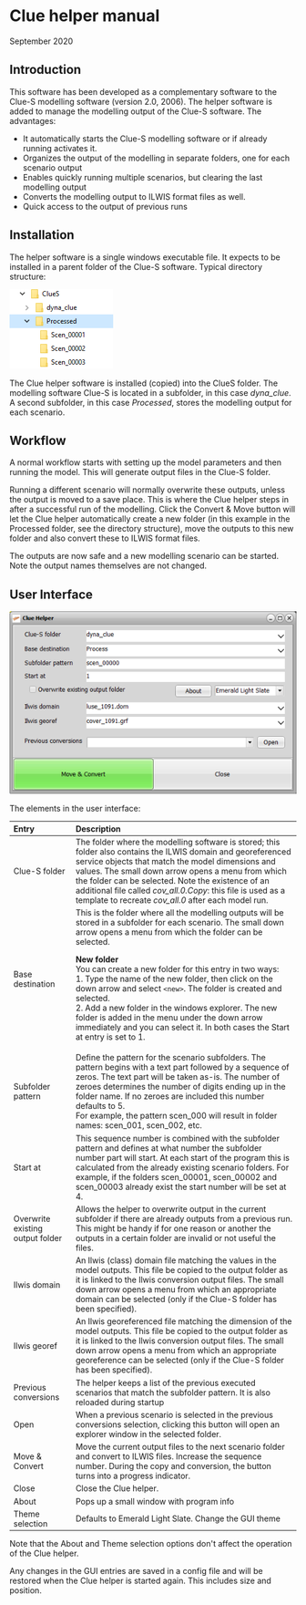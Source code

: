 # Clue helper manual
September 2020

## Introduction
This software has been developed as a complementary software to the Clue-S modelling software (version 2.0, 2006).
The helper software is added to manage the modelling output of the Clue-S software. The advantages:
- It automatically starts the Clue-S modelling software or if already running activates it.
- Organizes the output of the modelling in separate folders, one for each scenario output
- Enables quickly running multiple scenarios, but clearing the last modelling output
- Converts the modelling output to ILWIS format files as well.
- Quick access to the output of previous runs

## Installation
The helper software is a single windows executable file. It expects to be installed in a parent folder of the Clue-S software. Typical directory structure:<p>
![Folderstructure](folder-structure.png)
 
The Clue helper software is installed (copied) into the ClueS folder. The modelling software Clue-S is located in a subfolder, in this case _dyna_clue_.
A second subfolder, in this case _Processed_, stores the modelling output for each scenario.

## Workflow
A normal workflow starts with setting up the model parameters and then running the model. This will generate output files in the Clue-S folder.<p>Running a different scenario will normally overwrite these outputs, unless the output is moved to a save place. This is where the Clue helper steps in after a successful run of the modelling. Click the Convert & Move button will let the Clue helper automatically create a new folder (in this example in the Processed folder, see the directory structure), move the outputs to this new folder and also convert these to ILWIS format files.<p>The outputs are now safe and a new modelling scenario can be started. Note the output names themselves are not changed.

## User Interface
![Cluehelper-GUI](cluehelper-gui.png)
 
The elements in the user interface:

|Entry|Description|
|:-----|:-----------|
|Clue-S folder|The folder where the modelling software is stored; this folder also contains the ILWIS domain and georeferenced service objects that match the model dimensions and values. The small down arrow opens a menu from which the folder can be selected. Note the existence of an additional file called *cov_all.0.Copy*: this file is used as a template to recreate *cov_all.0* after each model run.|
|Base destination|This is the folder where all the modelling outputs will be stored in a subfolder for each scenario. The small down arrow opens a menu from which the folder can be selected.<p><p>**New folder**<br> You can create a new folder for this entry in two ways:<br>1. Type the name of the new folder, then click on the down arrow and select `<new>`. The folder is created and selected.<br>2. Add a new folder in the windows explorer. The new folder is added in the menu under the down arrow immediately and you can select it. In both cases the Start at entry is set to 1.|
|Subfolder pattern|Define the pattern for the scenario subfolders. The pattern begins with a text part followed by a sequence of zeros. The text part will be taken as-is. The number of zeroes determines the number of digits ending up in the folder name. If no zeroes are included this number defaults to 5.<br>For example, the pattern scen_000 will result in folder names: scen_001, scen_002, etc.|
|Start at|This sequence number is combined with the subfolder pattern and defines at what number the subfolder number part will start. At each start of the program this is calculated from the already existing scenario folders. For example, if the folders scen_00001, scen_00002 and scen_00003 already exist the start number will be set at 4.|
|Overwrite existing output folder|Allows the helper to overwrite output in the current subfolder if there are already outputs from a previous run. This might be handy if for one reason or another the outputs in a certain folder are invalid or not useful the files.|
|Ilwis domain|An Ilwis (class) domain file matching the values in the model outputs. This file be copied to the output folder as it is linked to the Ilwis conversion output files. The small down arrow opens a menu from which an appropriate domain can be selected (only if the Clue-S folder has been specified).|
|Ilwis georef|An Ilwis georeferenced file matching the dimension of the model outputs. This file be copied to the output folder as it is linked to the Ilwis conversion output files. The small down arrow opens a menu from which an appropriate georeference can be selected (only if the Clue-S folder has been specified).|
|Previous conversions|The helper keeps a list of the previous executed scenarios that match the subfolder pattern. It is also reloaded during startup|
|Open|When a previous scenario is selected in the previous conversions selection, clicking this button will open an explorer window in the selected folder.|
|Move & Convert|Move the current output files to the next scenario folder and convert to ILWIS files. Increase the sequence number. During the copy and conversion, the button turns into a progress indicator.|
|Close|Close the Clue helper.|
|About|Pops up a small window with program info|
|Theme selection|Defaults to Emerald Light Slate. Change the GUI theme|

Note that the About and Theme selection options don't affect the operation of the Clue helper.<p>Any changes in the GUI entries are saved in a config file and will be restored when the Clue helper is started again. This includes size and position.


